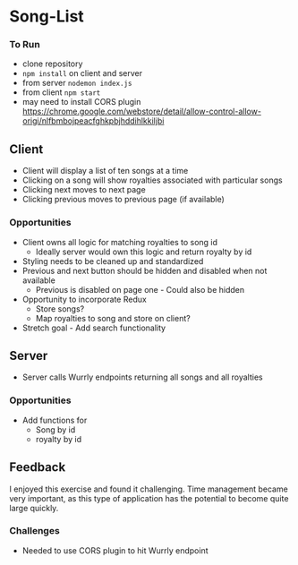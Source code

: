 # Song-List
### To Run
* clone repository
* `npm install` on client and server
* from server `nodemon index.js`
* from client `npm start`
* may need to install CORS plugin https://chrome.google.com/webstore/detail/allow-control-allow-origi/nlfbmbojpeacfghkpbjhddihlkkiljbi

## Client
* Client will display a list of ten songs at a time
* Clicking on a song will show royalties associated with particular songs
* Clicking next moves to next page
* Clicking previous moves to previous page (if available)

### Opportunities
* Client owns all logic for matching royalties to song id
  * Ideally server would own this logic and return royalty by id
* Styling needs to be cleaned up and standardized
* Previous and next button should be hidden and disabled when not available
  * Previous is disabled on page one - Could also be hidden
* Opportunity to incorporate Redux
  * Store songs?
  * Map royalties to song and store on client?
* Stretch goal - Add search functionality

## Server
* Server calls Wurrly endpoints returning all songs and all royalties

### Opportunities
* Add functions for 
  * Song by id
  * royalty by id

## Feedback
I enjoyed this exercise and found it challenging.  Time management became very important, as this type of application has the potential to become quite large quickly.

### Challenges
* Needed to use CORS plugin to hit Wurrly endpoint